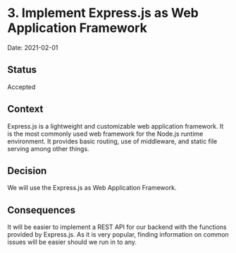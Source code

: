 # 3. Implement Express.js as Web Application Framework

Date: 2021-02-01

## Status

Accepted

## Context

Express.js is a lightweight and customizable web application framework. It is the most commonly used web framework for the Node.js runtime environment. It provides basic routing, use of middleware, and static file serving among other things.

## Decision

We will use the Express.js as Web Application Framework.

## Consequences

It will be easier to implement a REST API for our backend with the functions provided by Express.js. As it is very popular, finding information on common issues will be easier should we run in to any.

